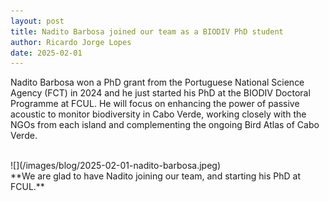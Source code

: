 ```yaml
---
layout: post
title: Nadito Barbosa joined our team as a BIODIV PhD student
author: Ricardo Jorge Lopes
date: 2025-02-01
---
```


Nadito Barbosa won a PhD grant from the Portuguese National Science Agency (FCT) in 2024 and he just started his PhD at the BIODIV Doctoral Programme at FCUL. He will focus on enhancing the power of passive acoustic to monitor biodiversity in Cabo Verde, working  closely with the NGOs from each island and complementing the ongoing Bird Atlas of Cabo Verde.

<br>
![](/images/blog/2025-02-01-nadito-barbosa.jpeg)
<br>
**We are glad to have Nadito joining our team, and starting his PhD at FCUL.**

